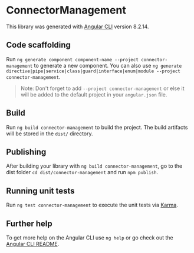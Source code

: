 # ConnectorManagement

This library was generated with [Angular CLI](https://github.com/angular/angular-cli) version 8.2.14.

## Code scaffolding

Run `ng generate component component-name --project connector-management` to generate a new component. You can also use `ng generate directive|pipe|service|class|guard|interface|enum|module --project connector-management`.
> Note: Don't forget to add `--project connector-management` or else it will be added to the default project in your `angular.json` file.

## Build

Run `ng build connector-management` to build the project. The build artifacts will be stored in the `dist/` directory.

## Publishing

After building your library with `ng build connector-management`, go to the dist folder `cd dist/connector-management` and run `npm publish`.

## Running unit tests

Run `ng test connector-management` to execute the unit tests via [Karma](https://karma-runner.github.io).

## Further help

To get more help on the Angular CLI use `ng help` or go check out the [Angular CLI README](https://github.com/angular/angular-cli/blob/master/README.md).
